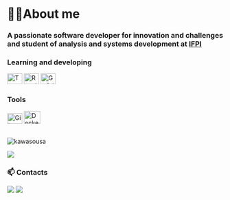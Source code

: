 # 👨‍💻About me
### A passionate software developer for innovation and challenges and student of analysis and systems development at [IFPI](https://github.com/kawasousa/IFPI-ADS)
<div>
  
  ### Learning and developing
  <img alt="Typescript" height="25" width="35" src="https://cdn.jsdelivr.net/gh/devicons/devicon@latest/icons/typescript/typescript-original.svg" />
  <img alt="React" height="25" width="35" src="https://cdn.jsdelivr.net/gh/devicons/devicon@latest/icons/react/react-original.svg" />
  <img alt="Godot" height="25" width="35" src="https://cdn.jsdelivr.net/gh/devicons/devicon@latest/icons/godot/godot-original.svg" />
  
  ### Tools
  <img alt="Git" height="25" width="35" src="https://cdn.jsdelivr.net/gh/devicons/devicon@latest/icons/git/git-original.svg" />
  <img alt="Docker" height="30" width="38" src="https://cdn.jsdelivr.net/gh/devicons/devicon@latest/icons/docker/docker-plain.svg" />        

<div>
  
  ##
  <p align="left"> <img src="https://komarev.com/ghpvc/?username=kawasousa&label=Profile%20views&color=1bb184&style=flat" alt="kawasousa" /> </p>
  <img align="top" src="https://github-readme-stats.vercel.app/api?username=kawasousa&theme=gotham&hide_rank=true&hide=contribs,issues,stars,prs&show_icons=true" />
</div>
<div>
  
  ### 📫 Contacts
  <a href = "mailto:kawasousa3@gmail.com"><img src="https://img.shields.io/badge/-Gmail-%23333?style=for-the-badge&logo=gmail&logoColor=white" target="_blank"></a>
  <a href="https://www.linkedin.com/in/kaw%C3%A3-sousa-de-lima-957505242?utm_source=share&utm_campaign=share_via&utm_content=profile&utm_medium=android_app" target="_blank"><img src="https://img.shields.io/badge/-LinkedIn-%230077B5?style=for-the-badge&logo=linkedin&logoColor=white" target="_blank"></a> 
</div>
